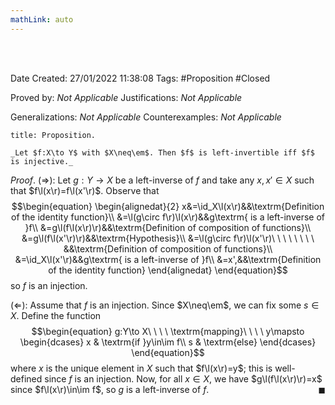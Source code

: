 ```yaml
---
mathLink: auto
---
```


<br />
<br />

Date Created: 27/01/2022 11:38:08
Tags: #Proposition #Closed 

Proved by: _Not Applicable_
Justifications: _Not Applicable_

Generalizations: _Not Applicable_
Counterexamples: _Not Applicable_

``` ad-Proposition
title: Proposition.

_Let $f:X\to Y$ with $X\neq\em$. Then $f$ is left-invertible iff $f$ is injective._

```

_Proof_. ($\Rightarrow$): Let $g:Y\to X$ be a left-inverse of $f$ and take any $x,x'\in X$ such that $f\l(x\r)=f\l(x'\r)$. Observe that
$$\begin{equation}
    \begin{alignedat}{2}
        x&=\id_X\l(x\r)&&\textrm{Definition of the identity function}\\
        &=\l(g\circ f\r)\l(x\r)&&g\textrm{ is a left-inverse of }f\\
        &=g\l(f\l(x\r)\r)&&\textrm{Definition of composition of functions}\\
        &=g\l(f\l(x'\r)\r)&&\textrm{Hypothesis}\\
        &=\l(g\circ f\r)\l(x'\r)\ \ \ \ \ \ \ \ &&\textrm{Definition of composition of functions}\\
        &=\id_X\l(x'\r)&&g\textrm{ is a left-inverse of }f\\
        &=x',&&\textrm{Definition of the identity function}
    \end{alignedat}
\end{equation}$$
so $f$ is an injection.

($\Leftarrow$): Assume that $f$ is an injection. Since $X\neq\em$, we can fix some $s\in X$. Define the function
$$\begin{equation}
    g:Y\to X\ \ \ \ \textrm{mapping}\ \ \ \ y\mapsto
        \begin{dcases}
            x & \textrm{if }y\in\im f\\
            s & \textrm{else}
        \end{dcases}
\end{equation}$$
where $x$ is the unique element in $X$ such that $f\l(x\r)=y$; this is well-defined since $f$ is an injection. Now, for all $x\in X$, we have $g\l(f\l(x\r)\r)=x$ since $f\l(x\r)\in\im f$, so $g$ is a left-inverse of $f$.<span style="float:right;">$\blacksquare$</span>
